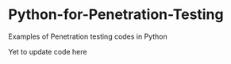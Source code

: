 # Python-for-Penetration-Testing
Examples of Penetration testing codes in Python 

Yet to update code here
